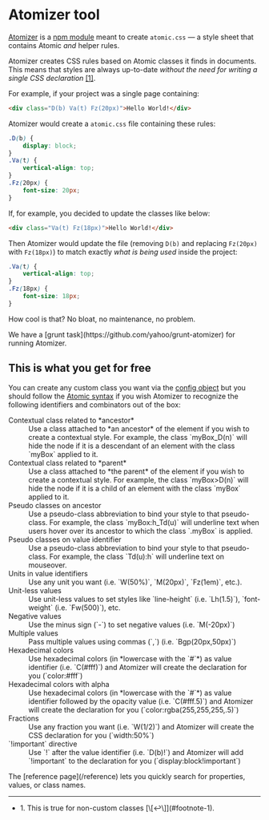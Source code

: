 # Atomizer tool

[Atomizer](https://github.com/yahoo/atomizer) is a [npm module](https://www.npmjs.com/package/atomizer) meant to create `atomic.css` &mdash; a style sheet that contains Atomic *and* helper rules.

Atomizer creates CSS rules based on Atomic classes it finds in documents. This means that styles are always up-to-date *without the need for writing a single CSS declaration* [\[1\]](#footnote)<a id="footnote-1" class="D(ib)"></a>.

For example, if your project was a single page containing:

```html
<div class="D(b) Va(t) Fz(20px)">Hello World!</div>
```

Atomizer would create a `atomic.css` file containing these rules:

```css
.D(b) {
    display: block;
}
.Va(t) {
    vertical-align: top;
}
.Fz(20px) {
    font-size: 20px;
}
```

If, for example, you decided to update the classes like below:

```html
<div class="Va(t) Fz(18px)">Hello World!</div>
```

Then Atomizer would update the file (removing `D(b)` and replacing `Fz(20px)` with `Fz(18px)`) to match exactly *what is being used* inside the project:

```css
.Va(t) {
    vertical-align: top;
}
.Fz(18px) {
    font-size: 18px;
}
```

How cool is that? No bloat, no maintenance, no problem.

<p class="noteBox info">We have a [grunt task](https://github.com/yahoo/grunt-atomizer) for running Atomizer.</p>

## This is what you get for free

You can create any custom class you want via the [config object](https://github.com/yahoo/atomizer/blob/master/examples/example-config.js) but you should follow the <a href="syntax.html">Atomic syntax</a> if you wish Atomizer to recognize the following identifiers and combinators out of the box:

<dl class="dl-list">
    <dt>Contextual class related to *ancestor*</dt>
    <dd>Use a class attached to *an ancestor*  of the element if you wish to create a contextual style. For example, the class `myBox_D(n)` will hide the node if it is a descendant of an element with the class `myBox` applied to it.</dd>
    <dt>Contextual class related to *parent*</dt>
    <dd>Use a class attached to *the parent* of the element if you wish to create a contextual style. For example, the class `myBox>D(n)` will hide the node if it is a child of an element with the class `myBox` applied to it.</dd>
    <dt>Pseudo classes on ancestor</dt>
    <dd>Use a pseudo-class abbreviation to bind your style to that pseudo-class. For example, the class `myBox:h_Td(u)` will underline text when users hover over its ancestor to which the class `.myBox` is applied.</dd>
    <dt>Pseudo classes on value identifier</dt>
    <dd>Use a pseudo-class abbreviation to bind your style to that pseudo-class. For example, the class `Td(u):h` will underline text on mouseover.</dd>
    <dt>Units in value identifiers</dt>
    <dd>Use any unit you want (i.e. `W(50%)`, `M(20px)`, `Fz(1em)`, etc.).</dd>
    <dt>Unit-less values</dt>
    <dd>Use unit-less values to set styles like `line-height` (i.e. `Lh(1.5)`), `font-weight` (i.e. `Fw(500)`), etc.</dd>
    <dt>Negative values</dt>
    <dd>Use the minus sign (`-`) to set negative values (i.e. `M(-20px)`)</dd>
    <dt>Multiple values</dt>
    <dd>Pass multiple values using commas (`,`) (i.e. `Bgp(20px,50px)`)</dd>
    <dt>Hexadecimal colors</dt>
    <dd>Use hexadecimal colors (in *lowercase with the `#`*) as value identifier (i.e. `C(#fff)`) and Atomizer will create the declaration for you (`color:#fff`)</dd>
    <dt>Hexadecimal colors with alpha</dt>
    <dd>Use hexadecimal colors (in *lowercase with the `#`*) as value identifier followed by the opacity value (i.e. `C(#fff.5)`) and Atomizer will create the declaration for you (`color:rgba(255,255,255,.5)`)</dd>
    <dt>Fractions</dt>
    <dd>Use any fraction you want (i.e. `W(1/2)`) and Atomizer will create the CSS declaration for you (`width:50%`)</dd>
    <dt>`!important` directive</dt>
    <dd>Use `!` after the value identifier (i.e. `D(b)!`) and Atomizer will add `!important` to the declaration for you (`display:block!important`)</dd>
</dl>

<div class="noteBox info">The [reference page](/reference) lets you quickly search for properties, values, or class names.</div>

<hr class="Mt(50px)">

<ul id="footnote" class="ul-list">
    <li>1. This is true for non-custom classes [\[↩\]](#footnote-1).</li>
</ul>
